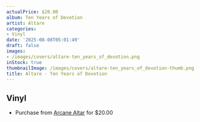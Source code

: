 ```yaml
---
actualPrice: $20.00
album: Ten Years of Devotion
artist: Altare
categories:
- Vinyl
date: '2025-08-08T05:01:49'
draft: false
images:
- /images/covers/altare-ten_years_of_devotion.png
inStock: true
thumbnailImage: /images/covers/altare-ten_years_of_devotion-thumb.png
title: Altare - Ten Years of Devotion
---
```


## Vinyl
* Purchase from [Arcane Altar](https://arcanealtar.bigcartel.com/product/altare-ten-years-of-devotion-12-lp) for $20.00
